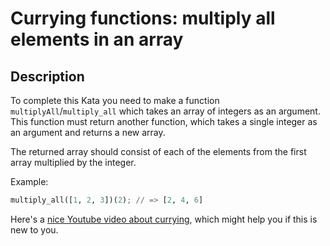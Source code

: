 # Currying functions: multiply all elements in an array

## Description

To complete this Kata you need to make a function `multiplyAll`/`multiply_all` which takes an array of integers as an argument. This function must return another function, which takes a single integer as an argument and returns a new array.

The returned array should consist of each of the elements from the first array multiplied by the integer.

Example:

```python
multiply_all([1, 2, 3])(2); // => [2, 4, 6]
```

Here's a [nice Youtube video about currying](https://www.youtube.com/watch?v=iZLP4qOwY8I), which might help you if this is new to you.

